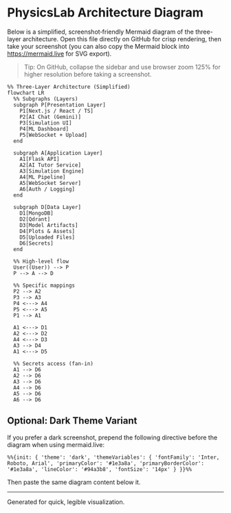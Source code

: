 # PhysicsLab Architecture Diagram

Below is a simplified, screenshot‑friendly Mermaid diagram of the three-layer architecture. Open this file directly on GitHub for crisp rendering, then take your screenshot (you can also copy the Mermaid block into https://mermaid.live for SVG export).

> Tip: On GitHub, collapse the sidebar and use browser zoom 125% for higher resolution before taking a screenshot.

```mermaid
%% Three-Layer Architecture (Simplified)
flowchart LR
  %% Subgraphs (Layers)
  subgraph P[Presentation Layer]
    P1[Next.js / React / TS]
    P2[AI Chat (Gemini)]
    P3[Simulation UI]
    P4[ML Dashboard]
    P5[WebSocket + Upload]
  end

  subgraph A[Application Layer]
    A1[Flask API]
    A2[AI Tutor Service]
    A3[Simulation Engine]
    A4[ML Pipeline]
    A5[WebSocket Server]
    A6[Auth / Logging]
  end

  subgraph D[Data Layer]
    D1[MongoDB]
    D2[Qdrant]
    D3[Model Artifacts]
    D4[Plots & Assets]
    D5[Uploaded Files]
    D6[Secrets]
  end

  %% High-level flow
  User((User)) --> P
  P --> A --> D

  %% Specific mappings
  P2 --> A2
  P3 --> A3
  P4 <---> A4
  P5 <---> A5
  P1 --> A1

  A1 <---> D1
  A2 <---> D2
  A4 <---> D3
  A3 --> D4
  A1 <---> D5

  %% Secrets access (fan-in)
  A1 --> D6
  A2 --> D6
  A3 --> D6
  A4 --> D6
  A5 --> D6
  A6 --> D6
```

## Optional: Dark Theme Variant
If you prefer a dark screenshot, prepend the following directive before the diagram when using mermaid.live:

```
%%{init: { 'theme': 'dark', 'themeVariables': { 'fontFamily': 'Inter, Roboto, Arial', 'primaryColor': '#1e3a8a', 'primaryBorderColor': '#1e3a8a', 'lineColor': '#94a3b8', 'fontSize': '14px' } }}%%
```

Then paste the same diagram content below it.

---
Generated for quick, legible visualization.
